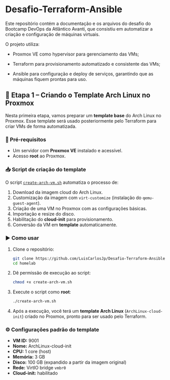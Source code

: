 # Desafio-Terraform-Ansible

Este repositório contém a documentação e os arquivos do desafio do Bootcamp DevOps da Atlântico Avanti, que consistiu em automatizar a criação e configuração de máquinas virtuais.

O projeto utiliza:

- Proxmox VE como hypervisor para gerenciamento das VMs;

- Terraform para provisionamento automatizado e consistente das VMs;

- Ansible para configuração e deploy de serviços, garantindo que as máquinas fiquem prontas para uso.


## 📌 Etapa 1 – Criando o Template Arch Linux no Proxmox

Nesta primeira etapa, vamos preparar um **template base** do Arch Linux no Proxmox. Esse template será usado posteriormente pelo Terraform para criar VMs de forma automatizada.

### 🔧 Pré-requisitos

- Um servidor com **Proxmox VE** instalado e acessível.  
- Acesso **root** ao Proxmox.  


### 📥 Script de criação do template

O script [`create-arch-vm.sh`](./scripts/create-arch-template.sh) automatiza o processo de:

1. Download da imagem cloud do Arch Linux.
2. Customização da imagem com `virt-customize` (instalação do `qemu-guest-agent`).
3. Criação de uma VM no Proxmox com as configurações básicas.
4. Importação e resize do disco.
5. Habilitação do **cloud-init** para provisionamento.
6. Conversão da VM em **template** automaticamente.

### ▶️ Como usar

1. Clone o repositório:
   ```bash
   git clone https://github.com/LuisCarlosJp/Desafio-Terraform-Ansible.git
   cd homelab
   ```

2. Dê permissão de execução ao script:
   ```bash
   chmod +x create-arch-vm.sh
   ```

3. Execute o script como **root**:
   ```bash
   ./create-arch-vm.sh
   ```

4. Após a execução, você terá um **template Arch Linux** (`ArchLinux-cloud-init`) criado no Proxmox, pronto para ser usado pelo Terraform.

### ⚙️ Configurações padrão do template

- **VM ID:** 9001  
- **Nome:** ArchLinux-cloud-init  
- **CPU:** 1 core (host)  
- **Memória:** 3 GB  
- **Disco:** 100 GB (expandido a partir da imagem original)  
- **Rede:** VirtIO bridge `vmbr0`  
- **Cloud-init:** habilitado  
